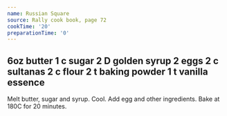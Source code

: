 ```yaml
---
name: Russian Square
source: Rally cook book, page 72
cookTime: '20'
preparationTime: '0'
---
```

6oz butter
1 c sugar
2 D  golden syrup
2 eggs
2 c sultanas
2 c flour
2 t baking powder
1 t vanilla essence
---
Melt butter, sugar and syrup.  Cool.  Add egg and other ingredients.   Bake at 180C for 20 minutes.

